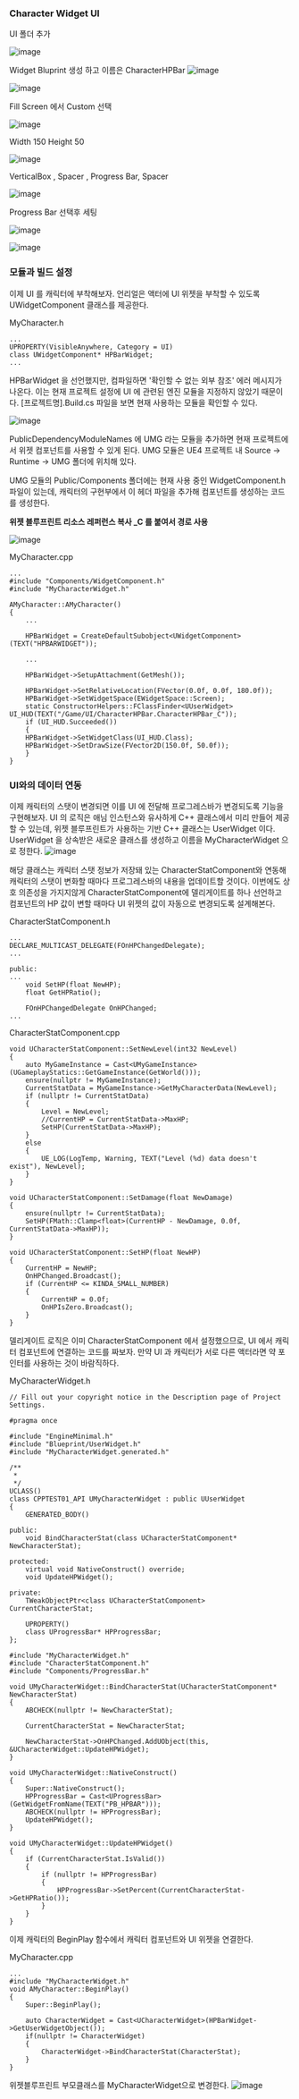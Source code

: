 ### Character Widget UI

UI 폴더 추가

![image](https://user-images.githubusercontent.com/29656900/186852842-fc976f1a-c184-4023-8d72-027d3dd46e9f.png)

Widget Bluprint 생성 하고 이름은 CharacterHPBar
![image](https://user-images.githubusercontent.com/29656900/186852986-77904fe3-ed31-46c6-b0b5-d6fb930d6e2e.png)

![image](https://user-images.githubusercontent.com/29656900/186853236-b69c079b-7250-481f-9993-9f1e1b457734.png)


Fill Screen 에서  Custom 선택

![image](https://user-images.githubusercontent.com/29656900/186854011-b1d9e5ee-6445-470a-9072-653e3b37cd69.png)


Width 150 Height 50

![image](https://user-images.githubusercontent.com/29656900/186854164-f54d2685-63c5-41d6-a4c8-0910cebe2006.png)


VerticalBox , Spacer , Progress Bar, Spacer

![image](https://user-images.githubusercontent.com/29656900/186854874-53ce2555-ffb7-4df7-bc85-c5ebd193bd49.png)


Progress Bar 선택후 세팅

![image](https://user-images.githubusercontent.com/29656900/186855365-9974a2c1-6df7-476c-a6e3-2f6e22048b0d.png)

![image](https://user-images.githubusercontent.com/29656900/186855596-43195c3c-677a-4d5b-b085-dd357988f37f.png)


### 모듈과 빌드 설정

이제 UI 를 캐릭터에 부착해보자. 언리얼은 액터에 UI 위젯을 부착할 수 있도록 UWidgetComponent 클래스를 제공한다.

MyCharacter.h
```
...
UPROPERTY(VisibleAnywhere, Category = UI)
class UWidgetComponent* HPBarWidget;
...
```
HPBarWidget 을 선언했지만, 컴파일하면 '확인할 수 없는 외부 참조' 에러 메시지가 나온다. 이는 현재 프로젝트 설정에 UI 에 관련된 엔진 모듈을 지정하지 않았기 때문이다. [프로젝트명].Build.cs 파일을 보면 현재 사용하는 모듈을 확인할 수 있다. 

![image](https://user-images.githubusercontent.com/29656900/186856695-77678134-8573-4c67-8797-8d503e34bcc8.png)

PublicDependencyModuleNames 에 UMG 라는 모듈을 추가하면 현재 프로젝트에서 위젯 컴포넌트를 사용할 수 있게 된다. UMG 모듈은 UE4 프로젝트 내 Source -> Runtime -> UMG 폴더에 위치해 있다.

UMG 모듈의 Public/Components 폴더에는 현재 사용 중인 WidgetComponent.h 파일이 있는데, 캐릭터의 구현부에서 이 헤더 파일을 추가해 컴포넌트를 생성하는 코드를 생성한다.


**위젯 블루프린트 리소스 레퍼런스 복사 _C 를 붙여서 경로 사용**

![image](https://user-images.githubusercontent.com/29656900/186904693-a0295257-db2b-485e-8fd8-9e1732a060db.png)


MyCharacter.cpp
```
...
#include "Components/WidgetComponent.h"
#include "MyCharacterWidget.h"

AMyCharacter::AMyCharacter()
{
    ...

    HPBarWidget = CreateDefaultSubobject<UWidgetComponent>(TEXT("HPBARWIDGET"));
    
    ...
    
    HPBarWidget->SetupAttachment(GetMesh());
    
    HPBarWidget->SetRelativeLocation(FVector(0.0f, 0.0f, 180.0f));
    HPBarWidget->SetWidgetSpace(EWidgetSpace::Screen);
    static ConstructorHelpers::FClassFinder<UUserWidget> UI_HUD(TEXT("/Game/UI/CharacterHPBar.CharacterHPBar_C"));
    if (UI_HUD.Succeeded())
    {
    HPBarWidget->SetWidgetClass(UI_HUD.Class);
    HPBarWidget->SetDrawSize(FVector2D(150.0f, 50.0f));
    }
}
```

### UI와의 데이터 연동

이제 캐릭터의 스탯이 변경되면 이를 UI 에 전달해 프로그레스바가 변경되도록 기능을 구현해보자. UI 의 로직은 애님 인스턴스와 유사하게 C++ 클래스에서 미리 만들어 제공할 수 있는데, 위젯 블루프린트가 사용하는 기반 C++ 클래스는 UserWidget 이다. UserWidget 을 상속받은 새로운 클래스를 생성하고 이름을 MyCharacterWidget 으로 정한다.
![image](https://user-images.githubusercontent.com/29656900/186857804-4d555dc7-d5f2-4804-8c3e-e0e25b06713c.png)


해당 클래스는 캐릭터 스탯 정보가 저장돼 있는 CharacterStatComponent와 연동해 캐릭터의 스탯이 변화할 때마다 프로그레스바의 내용을 업데이트할 것이다. 이번에도 상호 의존성을 가지지않게 CharacterStatComponent에 델리게이트를 하나 선언하고 컴포넌트의 HP 값이 변할 때마다 UI 위젯의 값이 자동으로 변경되도록 설계해본다.

CharacterStatComponent.h
```
...
DECLARE_MULTICAST_DELEGATE(FOnHPChangedDelegate);
...

public:
...
	void SetHP(float NewHP);
	float GetHPRatio();
	
	FOnHPChangedDelegate OnHPChanged;
...
```

CharacterStatComponent.cpp
```
void UCharacterStatComponent::SetNewLevel(int32 NewLevel)
{
	auto MyGameInstance = Cast<UMyGameInstance>(UGameplayStatics::GetGameInstance(GetWorld()));
	ensure(nullptr != MyGameInstance);
	CurrentStatData = MyGameInstance->GetMyCharacterData(NewLevel);
	if (nullptr != CurrentStatData)
	{
		Level = NewLevel;
		//CurrentHP = CurrentStatData->MaxHP;
		SetHP(CurrentStatData->MaxHP);
	}
	else
	{
		UE_LOG(LogTemp, Warning, TEXT("Level (%d) data doesn't exist"), NewLevel);
	}
}

void UCharacterStatComponent::SetDamage(float NewDamage)
{
	ensure(nullptr != CurrentStatData);
	SetHP(FMath::Clamp<float>(CurrentHP - NewDamage, 0.0f, CurrentStatData->MaxHP));
}

void UCharacterStatComponent::SetHP(float NewHP)
{
	CurrentHP = NewHP;
	OnHPChanged.Broadcast();
	if (CurrentHP <= KINDA_SMALL_NUMBER)
	{
		CurrentHP = 0.0f;
		OnHPIsZero.Broadcast();
	}
}

```




델리게이트 로직은 이미 CharacterStatComponent 에서 설정했으므로, UI 에서 캐릭터 컴포넌트에 연결하는 코드를 짜보자. 만약 UI 과 캐릭터가 서로 다른 액터라면 약 포인터를 사용하는 것이 바람직하다.


MyCharacterWidget.h
```
// Fill out your copyright notice in the Description page of Project Settings.

#pragma once

#include "EngineMinimal.h"
#include "Blueprint/UserWidget.h"
#include "MyCharacterWidget.generated.h"

/**
 * 
 */
UCLASS()
class CPPTEST01_API UMyCharacterWidget : public UUserWidget
{
	GENERATED_BODY()
	
public:
	void BindCharacterStat(class UCharacterStatComponent* NewCharacterStat);

protected:
	virtual void NativeConstruct() override;
	void UpdateHPWidget();

private:
	TWeakObjectPtr<class UCharacterStatComponent> CurrentCharacterStat;

	UPROPERTY()
	class UProgressBar* HPProgressBar;
};

```

```
#include "MyCharacterWidget.h"
#include "CharacterStatComponent.h"
#include "Components/ProgressBar.h"

void UMyCharacterWidget::BindCharacterStat(UCharacterStatComponent* NewCharacterStat)
{
	ABCHECK(nullptr != NewCharacterStat);

	CurrentCharacterStat = NewCharacterStat;

	NewCharacterStat->OnHPChanged.AddUObject(this, &UCharacterWidget::UpdateHPWidget);
}

void UMyCharacterWidget::NativeConstruct()
{
	Super::NativeConstruct();
	HPProgressBar = Cast<UProgressBar>(GetWidgetFromName(TEXT("PB_HPBAR")));
	ABCHECK(nullptr != HPProgressBar);
	UpdateHPWidget();
}

void UMyCharacterWidget::UpdateHPWidget()
{
	if (CurrentCharacterStat.IsValid())
	{
		if (nullptr != HPProgressBar)
		{
			HPProgressBar->SetPercent(CurrentCharacterStat->GetHPRatio());
		}
	}
}
```


이제 캐릭터의 BeginPlay 함수에서 캐릭터 컴포넌트와 UI 위젯을 연결한다.

MyCharacter.cpp
```
...
#include "MyCharacterWidget.h"
void AMyCharacter::BeginPlay()
{
	Super::BeginPlay();
	
	auto CharacterWidget = Cast<UCharacterWidget>(HPBarWidget->GetUserWidgetObject());
	if(nullptr != CharacterWidget)
	{
		CharacterWidget->BindCharacterStat(CharacterStat);
	}
}
```

위젯블루프린트 부모클래스를 MyCharacterWidget으로 변경한다.
![image](https://user-images.githubusercontent.com/29656900/186911337-a0c7e7d2-2978-4b52-b874-67bc881a2d51.png)
